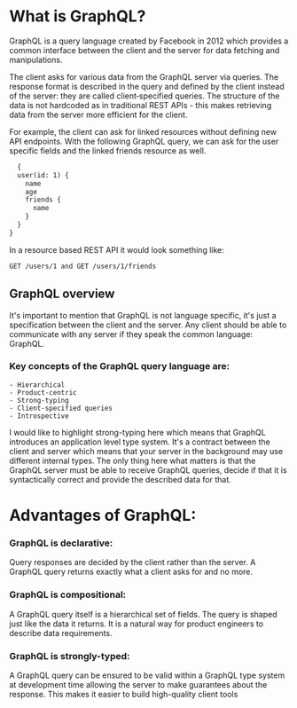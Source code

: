 
# What is GraphQL?
  GraphQL is a query language created by Facebook in 2012 which provides a common interface between the client and the server for data fetching and manipulations.

  The client asks for various data from the GraphQL server via queries. The response format is described in the query and defined by the client instead of the server: they are called client‐specified queries.
  The structure of the data is not hardcoded as in traditional REST APIs - this makes retrieving data from the server more efficient for the client.

  For example, the client can ask for linked resources without defining new API endpoints. With the following GraphQL query, we can ask for the user specific fields and the linked friends resource as well.
```HTML
  {
  user(id: 1) {
    name
    age
    friends {
      name
    }
  }
}  
```
In a resource based REST API it would look something like:

```HTML
GET /users/1 and GET /users/1/friends
```

## GraphQL overview
  It's important to mention that GraphQL is not language specific, it's just a specification between the client and the server. Any client should be able to communicate with any server if they speak the common language: GraphQL.
  
### Key concepts of the GraphQL query language are:
    - Hierarchical
    - Product‐centric
    - Strong‐typing
    - Client‐specified queries
    - Introspective
  I would like to highlight strong-typing here which means that GraphQL introduces an application level type system. It's a contract between the client and server which means that your server in the background may use different internal types. The only thing here what matters is that the GraphQL server must be able to receive GraphQL queries, decide if that it is syntactically correct and provide the described data for that.
  
# Advantages of GraphQL:

### GraphQL is declarative: 
   Query responses are decided by the client rather than the server. A GraphQL query returns exactly what a client asks for and no more.

### GraphQL is compositional: 
   A GraphQL query itself is a hierarchical set of fields. The query is shaped just like the data it returns. It is a natural way for product engineers to describe data requirements.

### GraphQL is strongly-typed: 
  A GraphQL query can be ensured to be valid within a GraphQL type system at development time allowing the server to make guarantees about the response. This makes it easier to build high-quality client tools
  
